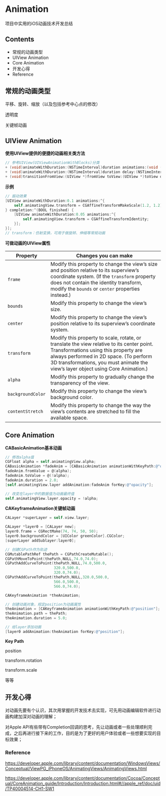 # Animation

项目中实用的iOS动画技术开发总结

## Contents

- 常规的动画类型
- UIView Animation
- Core Animation
- 开发心得
- Reference

## 常规的动画类型

平移、旋转、缩放（以及包括参考中心点的修改）

透明度

关键帧动画

## UIView Animation

**使用UIView提供的便捷的动画相关类方法**

```objective-c
// 参考UIView(UIViewAnimationWithBlocks)分类
+ (void)animateWithDuration:(NSTimeInterval)duration animations:(void (^)(void))animations completion:(void (^ __nullable)(BOOL finished))completion NS_AVAILABLE_IOS(4_0); // delay = 0.0, options = 0
+ (void)animateWithDuration:(NSTimeInterval)duration delay:(NSTimeInterval)delay usingSpringWithDamping:(CGFloat)dampingRatio initialSpringVelocity:(CGFloat)velocity options:(UIViewAnimationOptions)options animations:(void (^)(void))animations completion:(void (^ __nullable)(BOOL finished))completion NS_AVAILABLE_IOS(7_0);
+ (void)transitionFromView:(UIView *)fromView toView:(UIView *)toView duration:(NSTimeInterval)duration options:(UIViewAnimationOptions)options completion:(void (^ __nullable)(BOOL finished))completion NS_AVAILABLE_IOS(4_0); // toView added to fromView.superview, fromView removed from its superview
```

**示例**

```objective-c
// 振动效果
[UIView animateWithDuration:0.1 animations:^{
    self.animatingView.transform = CGAffineTransformMakeScale(1.2, 1.2);
} completion:^(BOOL finished) {
    [UIView animateWithDuration:0.05 animations:^{
        self.animatingView.transform = CGAffineTransformIdentity;
    }];
}];
// transform：仿射变换，可用于做旋转、伸缩等常规动画
```

**可做动画的UIView属性**

| Property          | Changes you can make                     |
| ----------------- | ---------------------------------------- |
| `frame`           | Modify this property to change the view’s size and position relative to its superview’s coordinate system. (If the `transform` property does not contain the identity transform, modify the `bounds` or `center` properties instead.) |
| `bounds`          | Modify this property to change the view’s size. |
| `center`          | Modify this property to change the view’s position relative to its superview’s coordinate system. |
| `transform`       | Modify this property to scale, rotate, or translate the view relative to its center point. Transformations using this property are always performed in 2D space. (To perform 3D transformations, you must animate the view’s layer object using Core Animation.) |
| `alpha`           | Modify this property to gradually change the transparency of the view. |
| `backgroundColor` | Modify this property to change the view’s background color. |
| `contentStretch`  | Modify this property to change the way the view’s contents are stretched to fill the available space. |

## Core Animation

**CABasicAnimation基本动画**

```objective-c
// 修改alpha值
CGFloat alpha = self.animatingView.alpha;
CABasicAnimation *fadeAnim = [CABasicAnimation animationWithKeyPath:@"opacity"];
fadeAnim.fromValue = @(alpha);
fadeAnim.toValue = @(!alpha);
fadeAnim.duration = 2.0;
[self.animatingView.layer addAnimation:fadeAnim forKey:@"opacity"];

// 改变在layer中的数据值为动画最终值
self.animatingView.layer.opacity = !alpha;
```

**CAKeyframeAnimation关键帧动画**

```objective-c
CALayer *superLayer = self.view.layer;

CALayer *layer0 = [CALayer new];
layer0.frame = CGRectMake(74, 74, 50, 50);
layer0.backgroundColor = [UIColor greenColor].CGColor;
[superLayer addSublayer:layer0];

// 创建CGPath作为轨迹
CGMutablePathRef thePath = CGPathCreateMutable();
CGPathMoveToPoint(thePath,NULL,74.0,74.0);
CGPathAddCurveToPoint(thePath,NULL,74.0,500.0,
                      320.0,500.0,
                      320.0,74.0);
CGPathAddCurveToPoint(thePath,NULL,320.0,500.0,
                      566.0,500.0,
                      566.0,74.0);

CAKeyframeAnimation *theAnimation;

// 创建动画对象，规定position为动画属性
theAnimation = [CAKeyframeAnimation animationWithKeyPath:@"position"];
theAnimation.path = thePath;
theAnimation.duration = 5.0;

// 给layer添加动画
[layer0 addAnimation:theAnimation forKey:@"position"];
```

**Key Path**

position

transform.rotation

transform.scale

等等

## **开发心得**

对动画先要有个认识，其次用掌握的开发技术去实现，可先用动画编辑软件进行动画构建加深对动画的理解；

对Apple API有些带有Completion回调的思考，先让动画或者一些处理顺利完成，之后再进行接下来的工作，目的是为了更好的用户体验或者一些想要实现的目标效果；

### Reference

https://developer.apple.com/library/content/documentation/WindowsViews/Conceptual/ViewPG_iPhoneOS/AnimatingViews/AnimatingViews.html

https://developer.apple.com/library/content/documentation/Cocoa/Conceptual/CoreAnimation_guide/Introduction/Introduction.html#//apple_ref/doc/uid/TP40004514-CH1-SW1